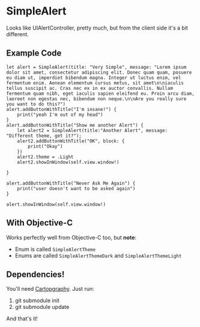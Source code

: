 # SimpleAlert
Looks like UIAlertController, pretty much, but from the client side it's a bit different.

## Example Code
```
let alert = SimpleAlert(title: "Very Simple", message: "Lorem ipsum dolor sit amet, consectetur adipiscing elit. Donec quam quam, posuere eu diam ut, imperdiet bibendum magna. Integer ut luctus enim, vel fermentum enim. Aenean elementum cursus metus, sit amet\n\niaculis tellus suscipit ac. Cras nec ex in ex auctor convallis. Nullam fermentum quam nibh, eget iaculis sapien eleifend eu. Proin arcu diam, laoreet non egestas nec, bibendum non neque.\n\nAre you really sure you want to do this?")
alert.addButtonWithTitle("I'm insane!") { 
    print("yeah I'm out of my head")
}
alert.addButtonWithTitle("Show me another Alert") {
    let alert2 = SimpleAlert(title:"Another Alert", message: "Different theme, get it?");
    alert2.addButtonWithTitle("OK", block: { 
        print("Okay")
    })
    alert2.theme = .Light
    alert2.showInWindow(self.view.window!)
    
}

alert.addButtonWithTitle("Never Ask Me Again") {
    print("user doesn't want to be asked again")
}

alert.showInWindow(self.view.window!)
```

## With Objective-C

Works perfectly well from Objective-C too, but **note**:
- Enum is called `SimpleAlertTheme`
- Enums are called `SimpleAlertThemeDark` and `SimpleAlertThemeLight`

## Dependencies!

You'll need [Cartopgraphy](https://github.com/robb/Cartography). Just run:
1. git submodule init
2. git submodule update

And that's it!
